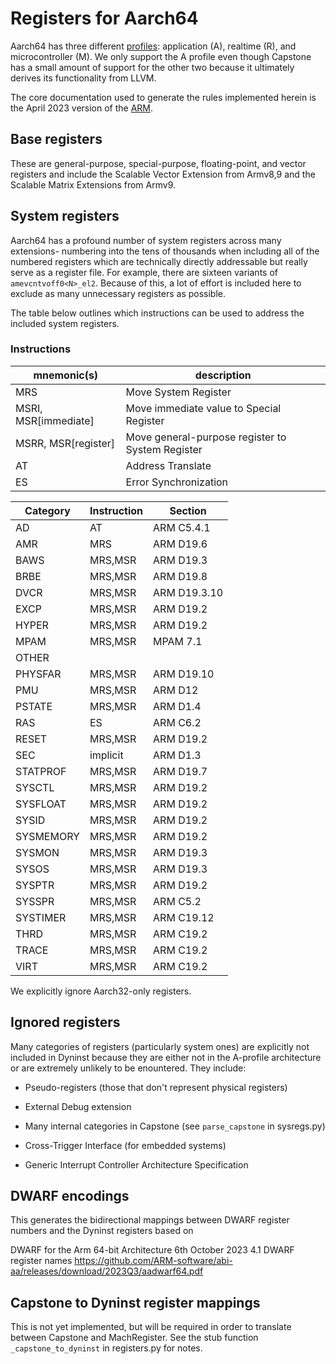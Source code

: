 # Registers for Aarch64

Aarch64 has three different [profiles](https://www.arm.com/architecture/cpu): application (A), realtime (R), and microcontroller (M). We only support the A profile even though Capstone has a small amount of support for the other two because it ultimately derives its functionality from LLVM.

The core documentation used to generate the rules implemented herein is the April 2023 version of the [ARM](https://developer.arm.com/documentation/ddi0487/ka/).

## Base registers

These are general-purpose, special-purpose, floating-point, and vector registers and include the Scalable Vector Extension from Armv8,9 and the Scalable Matrix Extensions from Armv9.


## System registers

Aarch64 has a profound number of system registers across many extensions- numbering into the tens of thousands when including all of the numbered registers which are technically directly addressable but really serve as a register file. For example, there are sixteen variants of `amevcntvoff0<N>_el2`. Because of this, a lot of effort is included here to exclude as many unnecessary registers as possible.

The table below outlines which instructions can be used to address the included system registers.

### Instructions

| mnemonic(s) | description |
|--------|--------|
| MRS | Move System Register |
|MSRI, MSR[immediate] | Move immediate value to Special Register |
|MSRR, MSR[register] | Move general-purpose register to System Register |
|AT | Address Translate |
|ES | Error Synchronization |

| Category | Instruction | Section |
|--------|--------|--------|
| AD | AT | ARM C5.4.1 |
| AMR | MRS | ARM D19.6 |
| BAWS | MRS,MSR | ARM D19.3 |
| BRBE | MRS,MSR | ARM D19.8 |
| DVCR | MRS,MSR | ARM D19.3.10 |
| EXCP | MRS,MSR | ARM D19.2 |
| HYPER | MRS,MSR | ARM D19.2 |
| MPAM | MRS,MSR | MPAM 7.1 |
| OTHER |  |  |
| PHYSFAR | MRS,MSR | ARM D19.10 |
| PMU | MRS,MSR | ARM D12 |
| PSTATE | MRS,MSR | ARM D1.4 |
| RAS | ES | ARM C6.2 |
| RESET | MRS,MSR | ARM D19.2 |
| SEC | implicit | ARM D1.3 |
| STATPROF | MRS,MSR | ARM D19.7 |
| SYSCTL | MRS,MSR | ARM D19.2 |
| SYSFLOAT | MRS,MSR | ARM D19.2 |
| SYSID | MRS,MSR | ARM D19.2 |
| SYSMEMORY | MRS,MSR | ARM D19.2 |
| SYSMON | MRS,MSR | ARM D19.3 |
| SYSOS | MRS,MSR | ARM D19.3 |
| SYSPTR | MRS,MSR | ARM D19.2 |
| SYSSPR | MRS,MSR | ARM C5.2 |
| SYSTIMER | MRS,MSR | ARM C19.12 |
| THRD | MRS,MSR | ARM C19.2 |
| TRACE | MRS,MSR | ARM C19.2 |
| VIRT | MRS,MSR | ARM C19.2 |


We explicitly ignore Aarch32-only registers.


## Ignored registers

Many categories of registers (particularly system ones) are explicitly not included in Dyninst because they are either not in the A-profile architecture or are extremely unlikely to be enountered. They include:

- Pseudo-registers (those that don't represent physical registers)

- External Debug extension

- Many internal categories in Capstone (see `parse_capstone` in sysregs.py)

- Cross-Trigger Interface (for embedded systems)

- Generic Interrupt Controller Architecture Specification


## DWARF encodings

This generates the bidirectional mappings between DWARF register numbers and the Dyninst registers based on

DWARF for the Arm 64-bit Architecture
6th October 2023
4.1 DWARF register names
https://github.com/ARM-software/abi-aa/releases/download/2023Q3/aadwarf64.pdf



## Capstone to Dyninst register mappings

This is not yet implemented, but will be required in order to translate between Capstone and MachRegister. See the stub function `_capstone_to_dyninst` in registers.py for notes.

